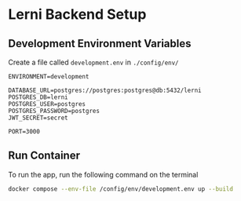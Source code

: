 # Lerni Backend Setup

## Development Environment Variables

Create a file called `development.env` in `./config/env/`

```env
ENVIRONMENT=development

DATABASE_URL=postgres://postgres:postgres@db:5432/lerni
POSTGRES_DB=lerni
POSTGRES_USER=postgres
POSTGRES_PASSWORD=postgres
JWT_SECRET=secret

PORT=3000
```
## Run Container

To run the app, run the following command on the terminal

```bash
docker compose --env-file /config/env/development.env up --build
```

